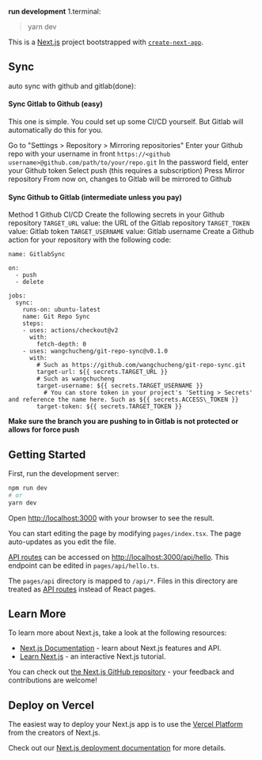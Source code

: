 **run development**
1.terminal: 

> yarn dev


This is a [Next.js](https://nextjs.org/) project bootstrapped with [`create-next-app`](https://github.com/vercel/next.js/tree/canary/packages/create-next-app).

## Sync
auto sync with github and gitlab(done):

#### Sync Gitlab to Github (easy)
This one is simple. You could set up some CI/CD yourself. But Gitlab will automatically do this for you.

Go to "Settings > Repository > Mirroring repositories"
Enter your Github repo with your username in front `https://<github username>@github.com/path/to/your/repo.git`
In the password field, enter your Github token
Select push (this requires a subscription)
Press Mirror repository
From now on, changes to Gitlab will be mirrored to Github

#### Sync Github to Gitlab (intermediate unless you pay)

Method 1 Github CI/CD
Create the following secrets in your Github repository
`TARGET_URL` value: the URL of the Gitlab repository
`TARGET_TOKEN` value: Gitlab token
`TARGET_USERNAME` value: Gitlab username
Create a Github action for your repository with the following code:
```
name: GitlabSync

on:
  - push
  - delete

jobs:
  sync:
    runs-on: ubuntu-latest
    name: Git Repo Sync
    steps:
    - uses: actions/checkout@v2
      with:
        fetch-depth: 0
    - uses: wangchucheng/git-repo-sync@v0.1.0
      with:
        # Such as https://github.com/wangchucheng/git-repo-sync.git
        target-url: ${{ secrets.TARGET_URL }}
        # Such as wangchucheng
        target-username: ${{ secrets.TARGET_USERNAME }}
          # You can store token in your project's 'Setting > Secrets' and reference the name here. Such as ${{ secrets.ACCESS\_TOKEN }}
        target-token: ${{ secrets.TARGET_TOKEN }}
```
**Make sure the branch you are pushing to in Gitlab is not protected or allows for force push**
## Getting Started

First, run the development server:

```bash
npm run dev
# or
yarn dev
```

Open [http://localhost:3000](http://localhost:3000) with your browser to see the result.

You can start editing the page by modifying `pages/index.tsx`. The page auto-updates as you edit the file.

[API routes](https://nextjs.org/docs/api-routes/introduction) can be accessed on [http://localhost:3000/api/hello](http://localhost:3000/api/hello). This endpoint can be edited in `pages/api/hello.ts`.

The `pages/api` directory is mapped to `/api/*`. Files in this directory are treated as [API routes](https://nextjs.org/docs/api-routes/introduction) instead of React pages.

## Learn More

To learn more about Next.js, take a look at the following resources:

- [Next.js Documentation](https://nextjs.org/docs) - learn about Next.js features and API.
- [Learn Next.js](https://nextjs.org/learn) - an interactive Next.js tutorial.

You can check out [the Next.js GitHub repository](https://github.com/vercel/next.js/) - your feedback and contributions are welcome!

## Deploy on Vercel

The easiest way to deploy your Next.js app is to use the [Vercel Platform](https://vercel.com/new?utm_medium=default-template&filter=next.js&utm_source=create-next-app&utm_campaign=create-next-app-readme) from the creators of Next.js.

Check out our [Next.js deployment documentation](https://nextjs.org/docs/deployment) for more details.
